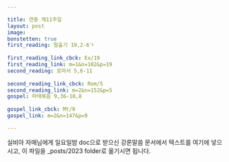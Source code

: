 ```yaml
---

title: 연중 제11주일
layout: post 
image: 
bonstetten: true
first_reading: 탈출기 19,2-6ㄱ
 
first_reading_link_cbck: Ex/19
first_reading_link: m=1&n=102&p=19
second_reading: 로마서 5,6-11
 
second_reading_link_cbck: Rom/5
second_reading_link: m=2&n=152&p=5
gospel: 마태복음 9,36-10,8
 
gospel_link_cbck: Mt/9
gospel_link: m=2&n=147&p=9 

---
```



실비아 자매님에게 일요일밤 doc으로 받으신
강론말씀 문서에서
텍스트를 여기에 넣으시고,
이 파일을 _posts/2023 folder로 옮기시면 됩니다.
